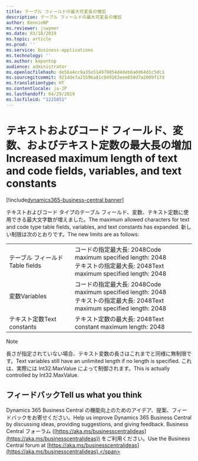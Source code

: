 ```yaml
---
title: テーブル フィールドの最大可変長の増加
description: テーブル フィールドの最大可変長の増加
author: KennieNP
ms.reviewer: jswymer
ms.date: 03/18/2019
ms.topic: article
ms.prod: ''
ms.service: business-applications
ms.technology: ''
ms.author: kepontop
audience: administrator
ms.openlocfilehash: de56a4cc9a35e514970854d4deb6a0d64d1c5dc1
ms.sourcegitcommit: 921dde7a25596a81c049162eee650d7a2009f17d
ms.translationtype: HT
ms.contentlocale: ja-JP
ms.lasthandoff: 04/29/2019
ms.locfileid: "1225051"
---
```

# <a name="increased-maximum-length-of-text-and-code-fields-variables-and-text-constants"></a><span data-ttu-id="06774-103">テキストおよびコード フィールド、変数、およびテキスト定数の最大長の増加</span><span class="sxs-lookup"><span data-stu-id="06774-103">Increased maximum length of text and code fields, variables, and text constants</span></span>

[!include[dynamics365-business-central banner](../includes/dynamics365-business-central.md)]

<span data-ttu-id="06774-104">テキストおよびコード タイプのテーブル フィールド、変数、テキスト定数に使用できる最大文字数が増えました。</span><span class="sxs-lookup"><span data-stu-id="06774-104">The maximum allowed characters for text and code type table fields, variables, and text constants has expanded.</span></span> <span data-ttu-id="06774-105">新しい制限は次のとおりです。</span><span class="sxs-lookup"><span data-stu-id="06774-105">The new limits are as follows:</span></span>

|  |  |
|--|--|
|<span data-ttu-id="06774-106">テーブル フィールド</span><span class="sxs-lookup"><span data-stu-id="06774-106">Table fields</span></span>|<span data-ttu-id="06774-107">コードの指定最大長: 2048</span><span class="sxs-lookup"><span data-stu-id="06774-107">Code maximum specified length: 2048</span></span><br /><span data-ttu-id="06774-108">テキストの指定最大長: 2048</span><span class="sxs-lookup"><span data-stu-id="06774-108">Text maximum specified length: 2048</span></span>|
|<span data-ttu-id="06774-109">変数</span><span class="sxs-lookup"><span data-stu-id="06774-109">Variables</span></span>|<span data-ttu-id="06774-110">コードの指定最大長: 2048</span><span class="sxs-lookup"><span data-stu-id="06774-110">Code maximum specified length: 2048</span></span><br /><span data-ttu-id="06774-111">テキストの指定最大長: 2048</span><span class="sxs-lookup"><span data-stu-id="06774-111">Text maximum specified length: 2048</span></span>|
|<span data-ttu-id="06774-112">テキスト定数</span><span class="sxs-lookup"><span data-stu-id="06774-112">Text constants</span></span>|<span data-ttu-id="06774-113">テキスト定数の最大長: 2048</span><span class="sxs-lookup"><span data-stu-id="06774-113">Text constant maximum length: 2048</span></span>|

> [!NOTE]
> <span data-ttu-id="06774-114">長さが指定されていない場合、テキスト変数の長さはこれまでと同様に無制限です。</span><span class="sxs-lookup"><span data-stu-id="06774-114">Text variables still have an unlimited length if no length is specified.</span></span> <span data-ttu-id="06774-115">これは、実際には Int32.MaxValue によって制御されます。</span><span class="sxs-lookup"><span data-stu-id="06774-115">This is actually controlled by Int32.MaxValue.</span></span>

## <a name="tell-us-what-you-think"></a><span data-ttu-id="06774-116">フィードバック</span><span class="sxs-lookup"><span data-stu-id="06774-116">Tell us what you think</span></span>
<span data-ttu-id="06774-117">Dynamics 365 Business Central の機能向上のためのアイデア、提案、フィードバックをお寄せください。</span><span class="sxs-lookup"><span data-stu-id="06774-117">Help us improve Dynamics 365 Business Central by discussing ideas, providing suggestions, and giving feedback.</span></span> <span data-ttu-id="06774-118">Business Central フォーラム ([https://aka.ms/businesscentralideas](https://aka.ms/businesscentralideas)) をご利用ください。</span><span class="sxs-lookup"><span data-stu-id="06774-118">Use the Business Central forum at [https://aka.ms/businesscentralideas](https://aka.ms/businesscentralideas).</span></span>
